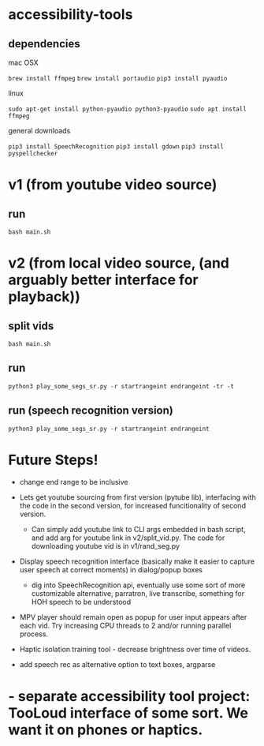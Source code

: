 # accessibility-tools

## dependencies 

mac OSX

`brew install ffmpeg`
`brew install portaudio`
`pip3 install pyaudio`

linux

`sudo apt-get install python-pyaudio python3-pyaudio`
`sudo apt install ffmpeg`

general downloads

`pip3 install SpeechRecognition`
`pip3 install gdown`
`pip3 install pyspellchecker`

# v1 (from youtube video source)

## run 

`bash main.sh`


# v2 (from local video source, (and arguably better interface for playback))

## split vids

`bash main.sh`

## run

`python3 play_some_segs_sr.py -r startrangeint endrangeint -tr -t`

## run (speech recognition version)

`python3 play_some_segs_sr.py -r startrangeint endrangeint`

# Future Steps!

- change end range to be inclusive

- Lets get youtube sourcing from first version (pytube lib), interfacing with the code in the second version, for increased funcitionality of second version. 
  - Can simply add youtube link to CLI args embedded in bash script, and add arg for youtube link in v2/split_vid.py. The code for downloading youtube vid is in v1/rand_seg.py

- Display speech recognition interface (basically make it easier to capture user speech at correct moments) in dialog/popup boxes
  - dig into SpeechRecognition api, eventually use some sort of more customizable alternative, parratron, live transcribe, something for HOH speech to be understood

- MPV player should remain open as popup for user input appears after each vid. Try increasing CPU threads to 2 and/or running parallel process.

- Haptic isolation training tool - decrease brightness over time of videos.

- add speech rec as alternative option to text boxes, argparse

# - separate accessibility tool project: TooLoud interface of some sort. We want it on phones or haptics.
